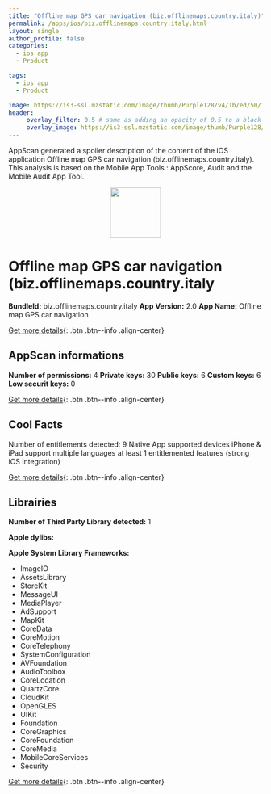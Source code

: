 ```yaml
---
title: "Offline map GPS car navigation (biz.offlinemaps.country.italy)"
permalink: /apps/ios/biz.offlinemaps.country.italy.html
layout: single
author_profile: false
categories: 
  - ios app 
  - Product 

tags: 
  - ios app 
  - Product 

image: https://is3-ssl.mzstatic.com/image/thumb/Purple128/v4/1b/ed/50/1bed502a-fff0-c9f1-8e52-302b25e8d861/AppIcon-1x_U007emarketing-85-220-6.png/512x512bb.jpg
header: 
     overlay_filter: 0.5 # same as adding an opacity of 0.5 to a black background
     overlay_image: https://is3-ssl.mzstatic.com/image/thumb/Purple128/v4/1b/ed/50/1bed502a-fff0-c9f1-8e52-302b25e8d861/AppIcon-1x_U007emarketing-85-220-6.png/512x512bb.jpg
---
```

AppScan generated a spoiler description of the content of the iOS application Offline map GPS car navigation (biz.offlinemaps.country.italy). This analysis is based on the Mobile App Tools : AppScore, Audit and the Mobile Audit App Tool.

  
  
<div style="text-align: center;"><img src="https://is3-ssl.mzstatic.com/image/thumb/Purple128/v4/1b/ed/50/1bed502a-fff0-c9f1-8e52-302b25e8d861/AppIcon-1x_U007emarketing-85-220-6.png/512x512bb.jpg" width="100" height="100"></div>  
  
# Offline map GPS car navigation (biz.offlinemaps.country.italy

**BundleId:** biz.offlinemaps.country.italy
**App Version:** 2.0
**App Name:** Offline map GPS car navigation


[Get more details](/pricing.html){: .btn .btn--info .align-center}  
  
## AppScan informations 

**Number of permissions:** 4
**Private keys:** 30
**Public keys:** 6
**Custom keys:** 6
**Low securit keys:** 0
  
[Get more details](/pricing.html){: .btn .btn--info .align-center}

## Cool Facts

Number of entitlements detected: 9
Native App
supported devices iPhone & iPad
support multiple languages
at least 1 entitlemented features (strong iOS integration)
  
[Get more details](/pricing.html){: .btn .btn--info .align-center}

## Librairies 
**Number of Third Party Library detected:** 1

**Apple dylibs:**


**Apple System Library Frameworks:**
- ImageIO
- AssetsLibrary
- StoreKit
- MessageUI
- MediaPlayer
- AdSupport
- MapKit
- CoreData
- CoreMotion
- CoreTelephony
- SystemConfiguration
- AVFoundation
- AudioToolbox
- CoreLocation
- QuartzCore
- CloudKit
- OpenGLES
- UIKit
- Foundation
- CoreGraphics
- CoreFoundation
- CoreMedia
- MobileCoreServices
- Security


  
[Get more details](/pricing.html){: .btn .btn--info .align-center}

